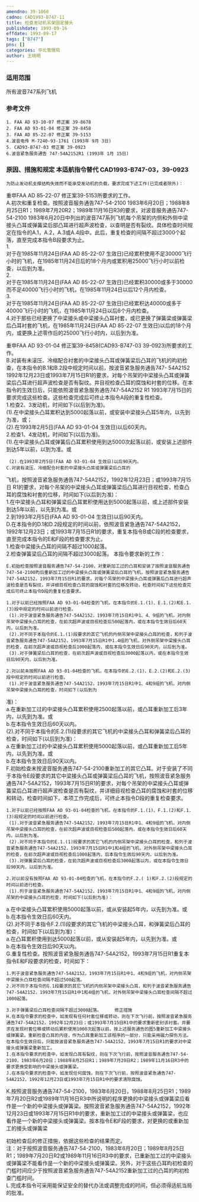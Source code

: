 ```yaml
---
amendno: 39-1060  
cadno: CAD1993-B747-11  
title: 检查发动机吊架固定接头  
publishdate: 1993-09-16  
effdate: 1993-09-17  
tags: ["B747"]  
pns: []  
categories: 华北管理局  
author: 王晓明  
---
```

  
### 适用范围  
所有波音747系列飞机  
  
<!--more-->  
### 参考文件  
    1. FAA AD 93-10-07 修正案 39-8678  
    2. FAA AD 93-01-04 修正案 39-8458  
    3. FAA AD 85-22-07 修正案 39-5153  
    4.波音电传 M-7240-93-1761 (1993年 9月 3日)  
    5. CAD93-B747-03 修正案 39-0923  
    6.波音紧急服务通告 747-54A2152R1 (1993年 1月 15日)  
  
### 原因、措施和规定 本适航指令替代 CAD1993-B747-03，39-0923  
    为防止发动机支撑结构失效而不能承受发动机的负载，要求完成下述工作(已完成者除外)：  
重申FAA AD 85-22-07 修正案39-5153所要求的工作。  
    A.初次和重复检查。按照波音服务通告747-54-2100 1983年6月20日；1988年8月25日R1；1989年7月20R2；1989年11月16日R3的要求，对波音服务通告747-54-2100 1983年6月20日中列出的波音747系列飞机每个吊架的内侧和外侧中梁接头凸耳或弹簧梁后部凸耳进行超声波检查，以查明是否有裂纹。具体检查时间规定在指令的A.1，A.2，A.3或A.4段中。此后，重复检查的间隔不超过3000个起落，直至完成本指令B段要求为止。  
1.  
对于在1985年11月24日(FAA AD 85-22-07 生效日)已经累积使用不足30000飞行小时的飞机，在1985年11月24日后的18个月内或累积用25000飞行小时以前检查，以后到为准。  
2.  
对于在1985年11月24日(FAA AD 85-22-07 生效日)已经累积30000或多于30000而不足40000飞行小时的飞机，在1985年11月24日以后12个月内检查。  
3.  
对于在1985年11月24日(FAA AD 85-22-07 生效日)已经累积达40000或多于40000飞行小时的飞机，在1985年11月24日以后6个月内检查。  
    4.对于那些已经更换了中梁接头或中梁接头凸耳衬套，或已更换了弹簧梁或弹簧梁后凸耳衬套的飞机，在1985年11月24日(FAA AD 85-22-07 生效日)以后的18个月内，或更换上述零作后的25000飞行小时内，以后到为准。  
  
重申FAA AD 93-01-04 修正案39-8458(CAD93-B747-03 39-0923)所要求的工作。  
    B.对装有未滚压、冷缩配合衬套的中梁接头凸耳或弹簧梁后凸耳的飞机的昀初检查，在本指令的B.1和B.2段中规定时间以前，按波音紧急服务通告747- 54A2152 1992年12月23日或1993年7月15日R1的要求，对每个吊架的中梁接头凸耳或弹簧梁后凸耳进行超声波检查是否有裂纹。并目视检查凸耳的腐蚀和衬套的位移。在本指令的生效日后，只能依照波音紧急服务通告747-54A2152 R1 1993年7月15日的要求完成这些检查。这些检查完成后可终止本指令A段的重复性检查。  
    1.检查2、3发动机，时间如下(以后到为准)。  
     (1).在中梁接头凸耳累积达到5000起落以前，或安装中梁接头凸耳5年内，以先到为准，或；  
     (2).在1993年2月5日(FAA AD 93-01-04 生效日)以后60天内。  
    2.检查1、4发动机，时间如下(以后为准)。  
     (1).在中梁接头凸耳或弹簧后凸耳累积使用到达5000次起落以前，或安装上述部件到达5年以前，以到为准。或  
  
     (2).在1993年2月5日(FAA AD 93-01-04 生效日)以后90天内。  
    C.对装有滚压、冷缩配合衬套的中梁接头凸耳或弹簧梁后凸耳的  
飞机，按照波音紧急服务通告747-54A2152，1992年12月23日；或1993年7月15日  R1的要求，对每个吊架的中梁接头凸耳或弹簧梁后凸耳进行目视检查，检查凸耳的腐蚀和衬套的位移，时间如下(以后到为准)：  
    1.在中梁接头凸耳和弹簧梁后凸耳累积使用达到5000起落以前，或上述部件安装到达5年以前，以先到为准。或  
    2.到1993年2月5日(FAA AD 93-01-04 生效日)以后90天内。  
    D.在本指令的D.1和D.2段规定的时间以前，依照波音紧急通告747-54A2152，1992年12月23日；或1993年7月15日R1的要求，重复本指令B或C段的检查要求，直至完成本指令的E和F段的检查要求为止。  
    1.检查中梁接头凸耳的间隔不超过1000起落。  
    2.检查弹簧梁后凸耳的间隔不超过3000起落。     本指令要求新的工作：  
  
    E.初始检查按照波音服务通告747-54-2100，对重新加工过的凸耳和安装了按照波音服务通告747-54-2100昀后重新加工过的中梁接头凸耳或弹簧梁后凸耳的飞机，按照波音紧急服务通告747-54A2152，1993年7月15日R1的要求，对每个吊架的中梁接头凸耳或弹簧后凸耳进行超声波检查是否有裂纹，并详细目视检查凸耳的腐蚀和衬套的位移及转动，检查时间如下这些检查完成后可终止本指令D段的重复检查要求。  
  
    1.对于以前已经按照FAA AD 93-01-04检查的飞机，在本指令的E.1.(1)、E.1.(2)和E.1.(3)段中规定的时间以前进行检查。  
     (1).对于波音紧急服务通告747-54A2152，1993年7月15日R1中1、4、9组的飞机，对内侧吊架中梁接头凸耳的检查，在前次超声波或目视检查后500起落内，或在本指令生效日后60天内，以后到为准。  
     (2).对不同于本指令的E.1.(1)段要求的其它飞机的内侧吊架中梁接头凸耳的检查，和列于波音紧急服务通告747-54A2152，1993年7月15日R1中1.4组的飞机，对外侧吊架中梁接头凸耳的检查，在前次超声波或目视检查后1000起落内，或在本指令生效日后90天内，以后到为准。  
     (3).对于弹簧梁后凸耳的检查，在前次超声波或目视检查后3000起落以内，或在本指令生效日后90天内，以后到为准。  
  
    2.对以前未按照FAA AD 93-01-04检查的飞机，在本指令的E.2.(1)、E.2.(2)和E.2.(3)段中规定的时间以前进行检查。  
     (1).对于波音紧急服务通告747-54A2152，1993年7月15日R1中1、4和9组的飞机，对内侧吊架中梁接头凸耳的检查，时间如下(以后到为  
准)：  
     a.在重新加工过的中梁接头凸耳累积使用2500起落以前，或凸耳重新加工后3年内，以先到为准。或  
     b.在本指令生效日后60天以内。  
     (2).对不同于本指令的E.2.(1)段要求的其它飞机的中梁接头凸耳和弹簧梁后凸耳的检查，时间如下(以后到为准)：  
     a.在重新加工过的中梁接头凸耳累积使用5000起落以前，或凸耳重新加工后5年内，以先到为准。或  
     b.在本指令生效日后90天以内。  
    F.初始检查未按波音服务通告747-54-2100重新加工的其它凸耳。对于安装了不同于本指令E段要求的其它中梁接头凸耳或弹簧梁后凸耳的飞机，按照波音紧急服务通告747-54A2152，1993年7月15日R1的要求，对每个吊架的中梁接头凸耳或弹簧梁后凸耳进行超声波检查是否有裂纹，并详细目视检查凸耳的腐蚀和衬套的位移和转动，检查时间如下。本项工作完成后，可终止本指令D段的重复检查要求。  
  
    1.对于以前已经按照FAA AD 93-01-04检查的飞机，在本指令的F.1.(1)、F.1.(2)和F.1.(3)段规定的时间以前进行检查。  
     (1).对于波音紧急服务通告747-54A2152，1993年7月15日R1中1、4和9组的飞机，对内侧吊架中梁接头凸耳的检查，在前次超声波或目视检查后500起落内，或在本指令生效日后60天内，以后到为准。  
     (2).对不同于本指令的E.1.(1)段要求的其它飞机的内侧吊架中梁接头凸耳的检查，和列于波音紧急服务通告747-54A2152，1993年7月15日R1中1和4组的飞机，对外侧吊架中梁接头凸耳的检查，在前次超声波或目视检查后1000起落内，后本指令生效后90天内，以后到为准。  
     (3).对弹簧梁后凸耳的检查，在前次超声波或目视检查后3000起落以内，或在本指令生效日后90天内，以后到为准。  
  
    2.对以前没有按照FAA AD 93-01-04检查的飞机，在本指令的F.2.( 1)和F.2.(2)段规定的时间以前进行检查。  
     (1).列于波音紧急服务通告747-54A2152，1993年7月15日R1中1、4和9组的飞机，对内侧吊架的中梁接头凸耳的检查，时间如下(以后到为准)：  
 a.在中梁接头凸耳累积使用5000起落以前，或从安装起5年内，以先到为准。或  
     b.在本指令生效日后60天内。  
     (2).对不同于本指令F.2.(1)段要求的其它飞机的中梁接头凸耳，和弹簧梁后凸耳的检查，时间如下(以后到为准)：  
     a.在凸耳累积使用到达5000起落以前，或从安装起5年内，以先到为准。或  
     b.在本指令生效日后90天以内。  
    G.重复性检查。按照波音紧急服务通告747-54A2152，1993年7月15日R1重复本指令E和F段要求的检查，时间如下：  
  
    1.列于波音紧急服务通告747-54A2152，1993年7月15日R1中1、4和9组的飞机，对内侧吊架中梁接头凸耳检查间隔不超过500起落。  
    2.对不同于本指令的G.1段要求的其它飞机的内侧吊架中梁接头凸耳，和列于波音紧急服务通告747-54A2152，1993年7月15日R1中1和4组的飞机，对外侧吊架中梁接头凸耳检查间隔不超过1000起落。  
  
    3.对于弹簧梁后凸耳检查间隔不超过3000起落。     修正措施  
    H.在本指令要求的检查中，如发现有任何衬套位移或转动，则在下次飞行前，按照波音紧急服务通告747-54A2152，1992年12月23日；或1993年7月15日R1中的要求重新密封该衬套。并要求在发现衬套位移或转动后累积使用1000次起落以前，按上述服务通告的图5重新加工中梁接头或弹簧梁。重新检查凸耳的内径，作为凸耳重新加工该程序的一部分，只能采用磁力探伤方法。在本指令生效日后，只能按波音紧急服务通告747-54A2152，1993年7月15日R1的要求对中梁接头或弹簧梁重新加工。  
    I.在本指令要求的检查中，如发现凸耳有裂纹，则在下次飞行前，按照波音服务通告747-54-2100，1983年6月20日；1988年8月25日R1；1989年7月20日R2；1989年11月16日R3中的要求更换受影响的中梁接头或弹簧梁。  
    J.在本指令要求的检查中，如发现任何腐蚀，则在下次飞行前，按照波音紧急通告747-54A2152，1992年12月23日或1993年7月15日R1中的要求清除腐蚀。  
K.按照波音服务通告747-54-2100，1983年6月20日，1988年8月25日R1；1989年7月20日R2或1989年11月16日R3中所说明的程序更换的中梁接头或弹簧梁应看作是一个新的中梁接头或弹簧梁。按照波音紧急服务通告747-54A2152，1992年12月23日或1993年7月15日R1中的要求，重新加工过的中梁接头或弹簧梁，也应看作是一个新的中梁接头或弹簧梁。按本指令E和F段的要求，对更换的或重新加工的接头或弹簧梁  
  
初始检查后的修正措施，依据这些检查的结果而定。  
    注：对于按照波音服务通告747-54-2100，1983年6月20日；1989年8月25日R1；1989年7月20日R2或1989年11月16日R3中的要求，已重新加工过的中梁接头或弹簧梁不能看作是一个新的中梁接头或弹簧梁。另外，对于这些凸耳昀初检查的门槛时间应少于按照波音紧急服务通告747-54A2152重新加工过的凸耳的昀初检查门槛时间。  
    L.完成本指令可采用能保证安全的替代办法或调整完成的时间，但必须得适航当局的批准。  
